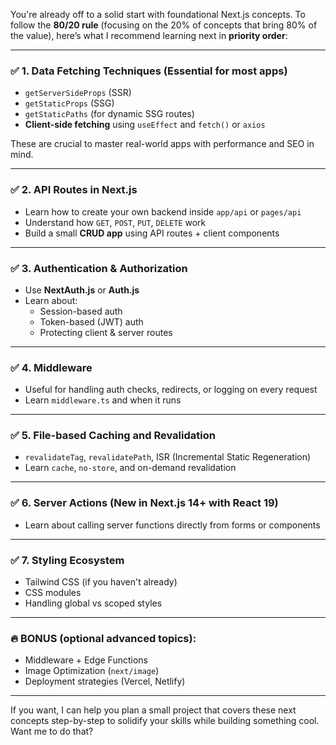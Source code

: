 You're already off to a solid start with foundational Next.js concepts. To follow the **80/20 rule** (focusing on the 20% of concepts that bring 80% of the value), here’s what I recommend learning next in **priority order**:

---

### ✅ **1. Data Fetching Techniques (Essential for most apps)**
- `getServerSideProps` (SSR)
- `getStaticProps` (SSG)
- `getStaticPaths` (for dynamic SSG routes)
- **Client-side fetching** using `useEffect` and `fetch()` or `axios`

These are crucial to master real-world apps with performance and SEO in mind.

---

### ✅ **2. API Routes in Next.js**
- Learn how to create your own backend inside `app/api` or `pages/api`
- Understand how `GET`, `POST`, `PUT`, `DELETE` work
- Build a small **CRUD app** using API routes + client components

---

### ✅ **3. Authentication & Authorization**
- Use **NextAuth.js** or **Auth.js**
- Learn about:
  - Session-based auth
  - Token-based (JWT) auth
  - Protecting client & server routes

---

### ✅ **4. Middleware**
- Useful for handling auth checks, redirects, or logging on every request
- Learn `middleware.ts` and when it runs

---

### ✅ **5. File-based Caching and Revalidation**
- `revalidateTag`, `revalidatePath`, ISR (Incremental Static Regeneration)
- Learn `cache`, `no-store`, and on-demand revalidation

---

### ✅ **6. Server Actions (New in Next.js 14+ with React 19)**
- Learn about calling server functions directly from forms or components

---

### ✅ **7. Styling Ecosystem**
- Tailwind CSS (if you haven't already)
- CSS modules
- Handling global vs scoped styles

---

### 🔥 BONUS (optional advanced topics):
- Middleware + Edge Functions
- Image Optimization (`next/image`)
- Deployment strategies (Vercel, Netlify)

---

If you want, I can help you plan a small project that covers these next concepts step-by-step to solidify your skills while building something cool. Want me to do that?